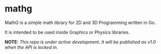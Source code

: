 # mathg
MathG is a simple math library for 2D and 3D Programming written in Go.

It is intended to be used inside Graphics or Physics libraries.

**NOTE:** *This repo is under active development. It will be published as v1.0 when the API is locked in.*